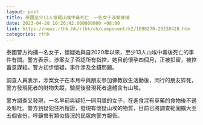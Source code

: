 ```yaml
---
layout: post
title: 泰國至少13人懷疑山埃中毒死亡　一名女子涉案被捕
date: 2023-04-28 10:26:42.000000000 +08:00
link: https://news.rthk.hk/rthk/ch/component/k2/1698270-20230428.htm
categories: rthk
---
```


泰國警方拘捕一名女子，懷疑她與自2020年以來，至少13人山埃中毒後死亡的事件有關。警方表示，涉案女子否認所有指控，她目前懷孕四個月，正被扣留，被控蓄意謀殺。警方初步懷疑，事件涉及金錢問題。

調查人員表示，涉案女子在本月中與朋友參加佛教放生活動後，同行的朋友猝死，警方發現死者的財物失蹤，驗屍後發現死者遺體含有山埃。

警方調查又發現，一名早前與疑犯一同用膳的女子，在進食混有草藥的食物後不適及嘔吐。警方到疑犯住所搜證，發現有懷疑山埃的物質，目前已將調查範圍擴大至五個省份，呼籲曾有類似情況的民眾向警方報告。

